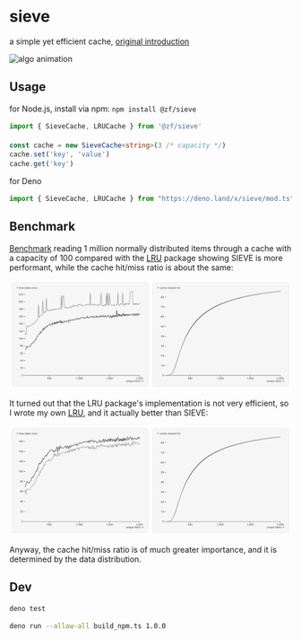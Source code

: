 # sieve

a simple yet efficient cache, [original introduction](https://cachemon.github.io/SIEVE-website/blog/2023/12/17/sieve-is-simpler-than-lru/)

![algo animation](https://cachemon.github.io/SIEVE-website/blog/assets/sieve/sieve_diagram_animation.gif)

## Usage

for Node.js, install via npm: `npm install @zf/sieve`

```typescript
import { SieveCache, LRUCache } from '@zf/sieve'

const cache = new SieveCache<string>(3 /* capacity */)
cache.set('key', 'value')
cache.get('key')
```

for Deno

```typescript
import { SieveCache, LRUCache } from "https://deno.land/x/sieve/mod.ts"
```

## Benchmark

[Benchmark](/benchmark.ts) reading 1 million normally distributed items through a cache with a capacity of 100 compared with the [LRU](https://deno.land/x/lru@1.0.2) package 
showing SIEVE is more performant, while the cache hit/miss ratio is about the same:

![chart](/chart.png)

It turned out that the LRU package's implementation is not very efficient, so I wrote my own [LRU](/lru.ts), and it actually better than SIEVE:

![chart](/100.png)

Anyway, the cache hit/miss ratio is of much greater importance, and it is determined by the data distribution.

## Dev

```sh
deno test
```

```sh
deno run --allow-all build_npm.ts 1.0.0
```
